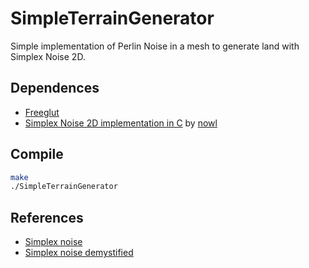 # SimpleTerrainGenerator

Simple implementation of Perlin Noise in a mesh to generate land with Simplex Noise 2D.


## Dependences

- [Freeglut](http://freeglut.sourceforge.net/)
- [Simplex Noise 2D implementation in C](https://gist.github.com/nowl/828013) by [nowl](https://gist.github.com/nowl)

## Compile

```bash
make
./SimpleTerrainGenerator
```

## References

- [Simplex noise](https://en.wikipedia.org/wiki/Simplex_noise)
- [Simplex noise demystified](https://weber.itn.liu.se/~stegu/simplexnoise/simplexnoise.pdf)
